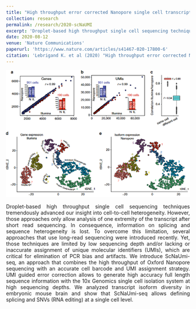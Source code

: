 ```yaml
---
title: "High throughput error corrected Nanopore single cell transcriptome sequencing"
collection: research
permalink: /research/2020-scNaUMI
excerpt: 'Droplet-based high throughput single cell sequencing techniques tremendously advanced our insight into cell-to-cell heterogeneity. However, those approaches only allow analysis of one extremity of the transcript after short read sequencing. In consequence, information on splicing and sequence heterogeneity is lost. To overcome this limitation ...'
date: 2020-08-12
venue: 'Nature Communications'
paperurl: 'https://www.nature.com/articles/s41467-020-17800-6'
citation: 'Lebrigand K. et al (2020) "High throughput error corrected Nanopore single cell transcriptome sequencing" Nature Communications'
---
```



![High throughput error corrected Nanopore single cell transcriptome sequencing, Lebrigand K. et al, 2020](/images/scnaumi.png "High throughput error corrected Nanopore single cell transcriptome sequencing, Lebrigand K. et al, 2020")


<div style="text-align: justify">
Droplet-based high throughput single cell sequencing techniques tremendously advanced our insight into cell-to-cell heterogeneity. However, those approaches only allow analysis of one extremity of the transcript after short read sequencing. In consequence, information on splicing and sequence heterogeneity is lost. To overcome this limitation, several approaches that use long-read sequencing were introduced recently. Yet, those techniques are limited by low sequencing depth and/or lacking or inaccurate assignment of unique molecular identifiers (UMIs), which are critical for elimination of PCR bias and artifacts. We introduce ScNaUmi-seq, an approach that combines the high throughput of Oxford Nanopore sequencing with an accurate cell barcode and UMI assignment strategy. UMI guided error correction allows to generate high accuracy full length sequence information with the 10x Genomics single cell isolation system at high sequencing depths. We analyzed transcript isoform diversity in embryonic mouse brain and show that ScNaUmi-seq allows defining splicing and SNVs (RNA editing) at a single cell level.
</div>
